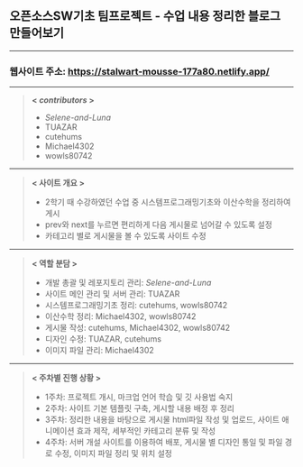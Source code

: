 ## 오픈소스SW기초 팀프로젝트 - 수업 내용 정리한 블로그 만들어보기
---
### 웹사이트 주소: https://stalwart-mousse-177a80.netlify.app/
---
>**< $contributors$ >**
>* *Selene-and-Luna*
>* TUAZAR
>* cutehums
>* Michael4302
>* wowls80742
>
---
>**< 사이트 개요 >**
>- 2학기 때 수강하였던 수업 중 시스템프로그래밍기초와 이산수학을 정리하여 게시
>- prev와 next를 누르면 편리하게 다음 게시물로 넘어갈 수 있도록 설정
>- 카테고리 별로 게시물을 볼 수 있도록 사이트 수정
---
>**< 역할 분담 >**
>* 개발 총괄 및 레포지토리 관리: *Selene-and-Luna*
>* 사이트 메인 관리 및 서버 관리: TUAZAR
>* 시스템프로그래밍기초 정리: cutehums, wowls80742
>* 이산수학 정리: Michael4302, wowls80742
>* 게시물 작성: cutehums, Michael4302, wowls80742
>* 디자인 수정: TUAZAR, cutehums
>* 이미지 파일 관리: Michael4302
---
>**< 주차별 진행 상황 >**
>* 1주차: 프로젝트 개시, 마크업 언어 학습 및 깃 사용법 숙지
>* 2주차: 사이트 기본 템플릿 구축, 게시할 내용 배정 후 정리
>* 3주차: 정리한 내용을 바탕으로 게시물 html파일 작성 및 업로드, 사이트 애니메이션 효과 제작, 세부적인 카테고리 분류 및 작성
>* 4주차: 서버 개설 사이트를 이용하여 배포, 게시물 별 디자인 통일 및 파일 경로 수정, 이미지 파일 정리 및 위치 설정
>
